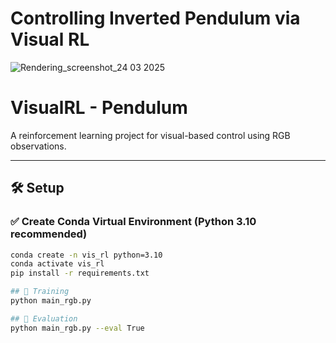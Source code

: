 # Controlling Inverted Pendulum via Visual RL

![Rendering_screenshot_24 03 2025](https://github.com/user-attachments/assets/9689f8e5-1e51-4546-b9b8-83c62670e18e)

# VisualRL - Pendulum

A reinforcement learning project for visual-based control using RGB observations.

---

## 🛠️ Setup

### ✅ Create Conda Virtual Environment (Python 3.10 recommended)

```bash
conda create -n vis_rl python=3.10
conda activate vis_rl
pip install -r requirements.txt

## 🚀 Training
python main_rgb.py

## 🎯 Evaluation
python main_rgb.py --eval True
